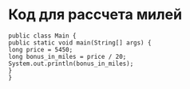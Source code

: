 # **Код для рассчета милей**

    public class Main {
    public static void main(String[] args) {
    long price = 5450;
    long bonus_in_miles = price / 20;
    System.out.println(bonus_in_miles);
    }
    }
